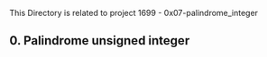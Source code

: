 This Directory is related to project 1699 - 0x07-palindrome_integer

## 0\. Palindrome unsigned integer
